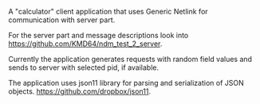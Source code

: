 A "calculator" client application that uses Generic Netlink for communication with server part.

For the server part and message descriptions look into https://github.com/KMD64/ndm_test_2_server.

Currently the application generates requests with random field values and sends to server with selected pid, if available.

The application uses json11 library for parsing and serialization of JSON objects. https://github.com/dropbox/json11.
